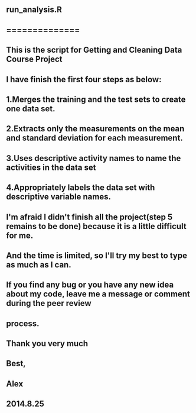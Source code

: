 ## run_analysis.R
## ==============

## This is the script for Getting and Cleaning Data Course Project
## I have finish the first four steps as below:

##        1.Merges the training and the test sets to create one data set.
##        2.Extracts only the measurements on the mean and standard deviation for each measurement. 
##        3.Uses descriptive activity names to name the activities in the data set
##        4.Appropriately labels the data set with descriptive variable names. 


## I'm afraid I didn't finish all the project(step 5 remains to be done) because it is a little difficult for me.
## And the time is limited, so I'll try my best to type as much as I can.
## If you find any bug or you have any new idea about my code, leave me a message or comment during the peer review 
## process.

## Thank you very much
## Best,
## Alex
## 2014.8.25
